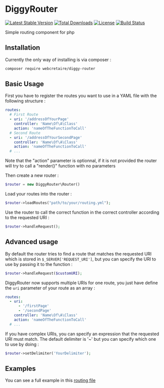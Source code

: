 # DiggyRouter

[![Latest Stable Version](https://poser.pugx.org/webcretaire/diggy-router/version)](https://packagist.org/packages/webcretaire/diggy-router)
[![Total Downloads](https://poser.pugx.org/webcretaire/diggy-router/downloads)](https://packagist.org/packages/webcretaire/diggy-router)
[![License](https://poser.pugx.org/webcretaire/diggy-router/license)](https://packagist.org/packages/webcretaire/diggy-router)
[![Build Status](https://travis-ci.org/Webcretaire/DiggyRouter.svg?branch=master)](https://travis-ci.org/Webcretaire/DiggyRouter)

Simple routing component for php

## Installation
Currently the only way of installing is via composer :
```bash
composer require webcretaire/diggy-router
```

## Basic Usage
First you have to register the routes you want to use in a YAML file with the following structure :
````yaml
routes:
  # First Route
  - uri: '/addressOfYourPage'
    controller: 'Name\Of\A\Class'
    action: 'nameOfTheFunctionToCall'
  # Second Route
  - uri: '/addressOfYourSecondPage'
    controller: 'Name\Of\A\Class'
    action: 'nameOfTheFunctionToCall'
  # ...
````

Note that the "action" parameter is optionnal, if it is not provided the router will try to call a "render()" function with no parameters

Then create a new router :
````php
$router = new DiggyRouter\Router()
````
Load your routes into the router :
````php
$router->loadRoutes("path/to/your/routing.yml");
````
Use the router to call the correct function in the correct controller according to the requested URI :
````php
$router->handleRequest();
````

## Advanced usage

By default the router tries to find a route that matches the requested URI which is stored in 
```$_SERVER['REQUEST_URI']```, but you can specify the URI to use by passing it to the function :
````php
$router->handleRequest($customURI);
````

DiggyRouter now supports multiple URIs for one route, you just have define the ```uri``` parameter of your route as an array :
````yaml
routes:
  - uri: 
      - '/firstPage'
      - '/secondPage'
    controller: 'Name\Of\A\Class'
    action: 'nameOfTheFunctionToCall'
  # ...
````

If you have complex URIs, you can specify an expression that the requested URI must match. The default delimiter is '~' but you can specify which one to use by doing :

````php
$router->setDelimiter('YourDelimiter');
````

## Examples

You can see a full example in this [routing file](tests/DiggyRouter/Resources/routing.yml)
